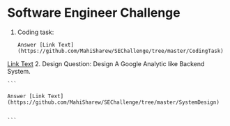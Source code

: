 # Software Engineer Challenge
1. Coding task:
 
    ```
    Answer [Link Text](https://github.com/MahiSharew/SEChallenge/tree/master/CodingTask)
    ```
[Link Text](https://github.com/MahiSharew/SEChallenge/tree/master/CodingTask)
2. Design Question: Design A Google Analytic like Backend System.
   
    ```
     
    Answer [Link Text](https://github.com/MahiSharew/SEChallenge/tree/master/SystemDesign)
  

    ```
